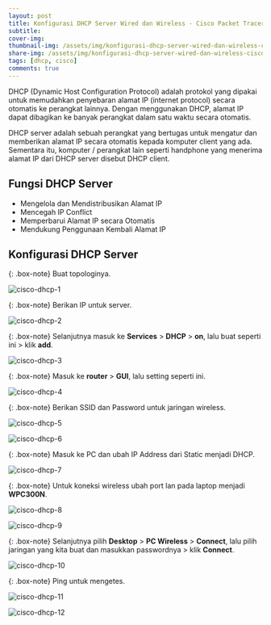 ```yaml
---
layout: post
title: Konfigurasi DHCP Server Wired dan Wireless - Cisco Packet Tracer
subtitle: 
cover-img: 
thumbnail-img: /assets/img/konfigurasi-dhcp-server-wired-dan-wireless-cisco-packet-tracer/cisco.png
share-img: /assets/img/konfigurasi-dhcp-server-wired-dan-wireless-cisco-packet-tracer/cisco.png
tags: [dhcp, cisco]
comments: true
---
```


DHCP (Dynamic Host Configuration Protocol) adalah protokol yang dipakai untuk memudahkan penyebaran alamat IP (internet protocol) secara otomatis ke perangkat lainnya. Dengan menggunakan DHCP, alamat IP dapat dibagikan ke banyak perangkat dalam satu waktu secara otomatis.  

DHCP server adalah sebuah perangkat yang bertugas untuk mengatur dan memberikan alamat IP secara otomatis kepada komputer client yang ada. Sementara itu, komputer / perangkat lain seperti handphone yang menerima alamat IP dari DHCP server disebut DHCP client. 

## Fungsi DHCP Server

- Mengelola dan Mendistribusikan Alamat IP 
- Mencegah IP Conflict 
- Memperbarui Alamat IP secara Otomatis
- Mendukung Penggunaan Kembali Alamat IP

## Konfigurasi DHCP Server

{: .box-note}
Buat topologinya.

![cisco-dhcp-1](/assets/img/konfigurasi-dhcp-server-wired-dan-wireless-cisco-packet-tracer/cisco-dhcp-1.png)

{: .box-note}
Berikan IP untuk server.

![cisco-dhcp-2](/assets/img/konfigurasi-dhcp-server-wired-dan-wireless-cisco-packet-tracer/cisco-dhcp-2.png)

{: .box-note}
Selanjutnya masuk ke **Services** > **DHCP** > **on**, lalu buat seperti ini > klik **add**.

![cisco-dhcp-3](/assets/img/konfigurasi-dhcp-server-wired-dan-wireless-cisco-packet-tracer/cisco-dhcp-3.png)

{: .box-note}
Masuk ke **router** > **GUI**, lalu setting seperti ini.

![cisco-dhcp-4](/assets/img/konfigurasi-dhcp-server-wired-dan-wireless-cisco-packet-tracer/cisco-dhcp-4.png)

{: .box-note}
Berikan SSID dan Password untuk jaringan wireless.

![cisco-dhcp-5](/assets/img/konfigurasi-dhcp-server-wired-dan-wireless-cisco-packet-tracer/cisco-dhcp-5.png)

![cisco-dhcp-6](/assets/img/konfigurasi-dhcp-server-wired-dan-wireless-cisco-packet-tracer/cisco-dhcp-6.png)

{: .box-note}
Masuk ke PC dan ubah IP Address dari Static menjadi DHCP.

![cisco-dhcp-7](/assets/img/konfigurasi-dhcp-server-wired-dan-wireless-cisco-packet-tracer/cisco-dhcp-7.png)

{: .box-note}
Untuk koneksi wireless ubah port lan pada laptop menjadi **WPC300N**.

![cisco-dhcp-8](/assets/img/konfigurasi-dhcp-server-wired-dan-wireless-cisco-packet-tracer/cisco-dhcp-8.png)

![cisco-dhcp-9](/assets/img/konfigurasi-dhcp-server-wired-dan-wireless-cisco-packet-tracer/cisco-dhcp-9.png)

{: .box-note}
Selanjutnya pilih **Desktop** > **PC Wireless** > **Connect**, 
lalu pilih jaringan yang kita buat dan masukkan passwordnya > klik **Connect**.

![cisco-dhcp-10](/assets/img/konfigurasi-dhcp-server-wired-dan-wireless-cisco-packet-tracer/cisco-dhcp-10.png)

{: .box-note}
Ping untuk mengetes.

![cisco-dhcp-11](/assets/img/konfigurasi-dhcp-server-wired-dan-wireless-cisco-packet-tracer/cisco-dhcp-11.png)

![cisco-dhcp-12](/assets/img/konfigurasi-dhcp-server-wired-dan-wireless-cisco-packet-tracer/cisco-dhcp-12.png)
